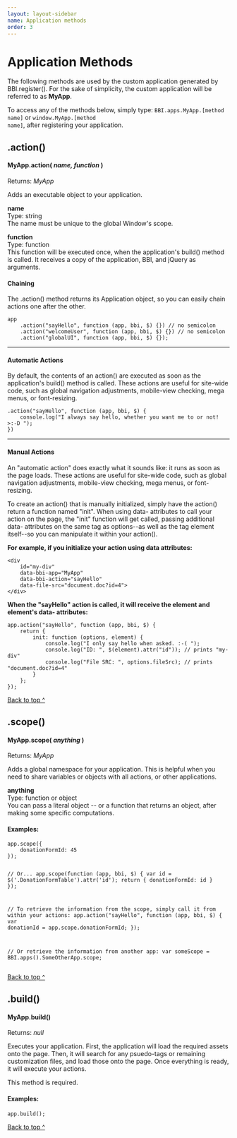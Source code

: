 ```yaml
---
layout: layout-sidebar
name: Application methods
order: 3
---
```


# Application Methods

The following methods are used by the custom application generated by BBI.register(). For the sake of simplicity, the custom application will be referred to as <strong>MyApp</strong>.

To access any of the methods below, simply type: <code>BBI.apps.MyApp.[method name]</code> or <code>window.MyApp.[method name]</code>, after registering your application.

## .action()

<div id="method-action" class="panel-wrapper">
	<div class="panel panel-primary">
		<div class="panel-heading">
			<h4 class="panel-title">MyApp.action( <em>name, function</em> )</h4>
			<div class="panel-subtitle">Returns: <em>MyApp</em></div>
		</div>
		<div class="panel-body">
			<p>Adds an executable object to your application.</p>
			<div class="well">
				<p>
					<strong>name</strong><br>
					<span class="text-muted">Type: string</span><br>
					The name must be unique to the global Window's scope.
				</p>
				<p>
					<strong>function</strong><br>
					<span class="text-muted">Type: function</span><br>
					This function will be executed once, when the application's build() method is called. It receives a copy of the application, BBI, and jQuery as arguments.
				</p>
			</div>
			<h4>Chaining</h4>
			<p>The .action() method returns its Application object, so you can easily chain actions one after the other.</p>
            <pre class="line-numbers"><code class="language-javascript">app
    .action("sayHello", function (app, bbi, $) {}) // no semicolon
    .action("welcomeUser", function (app, bbi, $) {}) // no semicolon
    .action("globalUI", function (app, bbi, $) {});</code></pre>
			<hr>
			<h4>Automatic Actions</h4>
			<p>By default, the contents of an action() are executed as soon as the application's build() method is called. These actions are useful for site-wide code, such as global navigation adjustments, mobile-view checking, mega menus, or font-resizing.</p>
            <pre class="line-numbers"><code class="language-javascript">.action("sayHello", function (app, bbi, $) {
	console.log("I always say hello, whether you want me to or not! >:-D ");
})</code></pre>
			<hr>
			<h4>Manual Actions</h4>
			<p>An "automatic action" does exactly what it sounds like: it runs as soon as the page loads. These actions are useful for site-wide code, such as global navigation adjustments, mobile-view checking, mega menus, or font-resizing.</p>
			<p>To create an action() that is manually initialized, simply have the action() return a function named "init". When using data- attributes to call your action on the page, the "init" function will get called, passing additional data- attributes on the same tag as options--as well as the tag element itself--so you can manipulate it within your action().</p>
			<p><strong>For example, if you initialize your action using data attributes:</strong></p>
			<pre class="line-numbers"><code class="language-markup">&lt;div 
    id="my-div" 
    data-bbi-app="MyApp" 
    data-bbi-action="sayHello" 
    data-file-src="document.doc?id=4">
&lt;/div></code></pre>
			<p><strong>When the "sayHello" action is called, it will receive the element and element's data- attributes:</strong></p>
            <pre class="line-numbers"><code class="language-javascript">app.action("sayHello", function (app, bbi, $) {
	return {
		init: function (options, element) {
			console.log("I only say hello when asked. :-( ");
			console.log("ID: ", $(element).attr("id")); // prints "my-div"
			console.log("File SRC: ", options.fileSrc); // prints "document.doc?id=4"
		}
	};
});</code></pre>
		</div>
	</div>
	<p class="back-to-top"><a href="#header">Back to top ^</a></p>
</div>

## .scope()

<div id="method-scope" class="panel-wrapper">
	<div  class="panel panel-primary">
		<div class="panel-heading">
			<h4 class="panel-title">MyApp.scope( <em>anything</em> )</h4>
			<div class="panel-subtitle">Returns: <em>MyApp</em></div>
		</div>
		<div class="panel-body">
			<p>Adds a global namespace for your application. This is helpful when you need to share variables or objects with all actions, or other applications.</p>
			<div class="well">
				<p>
					<strong>anything</strong><br>
					<span class="text-muted">Type: function or object</span><br>
					You can pass a literal object -- or a function that returns an object, after making some specific computations.
				</p>
			</div>
			<h4>Examples:</h4>
            <pre class="line-numbers"><code class="language-javascript">app.scope({
    donationFormId: 45
});

// Or...
app.scope(function (app, bbi, $) {
    var id = $('.DonationFormTable').attr('id');
    return {
        donationFormId: id
    }
});

// To retrieve the information from the scope, simply call it from within your actions:
app.action("sayHello", function (app, bbi, $) {
	var donationId = app.scope.donationFormId;
});

// Or retrieve the information from another app:
var someScope = BBI.apps().SomeOtherApp.scope;</code></pre>
		</div>
	</div>
	<p class="back-to-top"><a href="#header">Back to top ^</a></p>
</div>

## .build()

<div id="method-build" class="panel-wrapper">
	<div class="panel panel-primary">
		<div class="panel-heading">
			<h4 class="panel-title">MyApp.build()</h4>
			<div class="panel-subtitle">Returns: <em>null</em></div>
		</div>
		<div class="panel-body">
			<p>Executes your application. First, the application will load the required assets onto the page. Then, it will search for any psuedo-tags or remaining customization files, and load those onto the page. Once everything is ready, it will execute your actions.</p>
			<p>This method is required.</p>
			<h4>Examples:</h4>
			<pre class="line-numbers"><code class="language-javascript">app.build();</code></pre>
		</div>
	</div>
	<p class="back-to-top"><a href="#header">Back to top ^</a></p>
</div>
